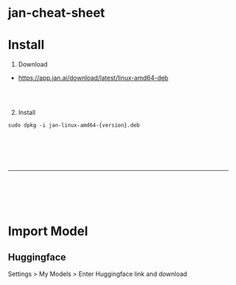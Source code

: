 # jan-cheat-sheet

# Install

1. Download
- https://app.jan.ai/download/latest/linux-amd64-deb

<br><br>

2. Install
```shell
sudo dpkg -i jan-linux-amd64-{version}.deb
```





<br><br>
<br><br>
___
<br><br>
<br><br>

# Import Model

## Huggingface
Settings > My Models > Enter Huggingface link and download

